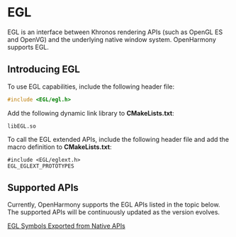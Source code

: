 
# EGL

EGL is an interface between Khronos rendering APIs (such as OpenGL ES and OpenVG) and the underlying native window system. OpenHarmony supports EGL.

## Introducing EGL

To use EGL capabilities, include the following header file:

```cpp
#include <EGL/egl.h>
```

Add the following dynamic link library to **CMakeLists.txt**:

```
libEGL.so
```

To call the EGL extended APIs, include the following header file and add the macro definition to **CMakeLists.txt**:
```
#include <EGL/eglext.h>
EGL_EGLEXT_PROTOTYPES
```

## Supported APIs

Currently, OpenHarmony supports the EGL APIs listed in the topic below. The supported APIs will be continuously updated as the version evolves.

 

[EGL Symbols Exported from Native APIs](egl-symbol.md)
